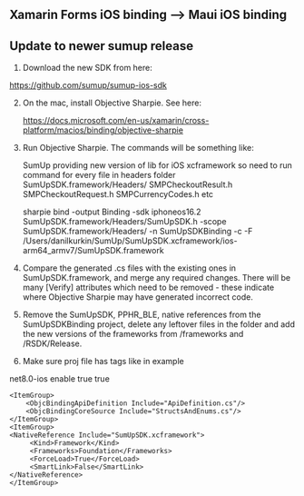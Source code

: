 ## Xamarin Forms iOS binding --> Maui iOS binding

## Update to newer sumup release  

1) Download the new SDK from here:

  https://github.com/sumup/sumup-ios-sdk

2) On the mac, install Objective Sharpie.  See here:

   https://docs.microsoft.com/en-us/xamarin/cross-platform/macios/binding/objective-sharpie

3) Run Objective Sharpie.  The commands will be something like:

      SumUp providing new version of lib for iOS xcframework
	  so need to run command for every file in headers folder 
	    SumUpSDK.framework/Headers/
		SMPCheckoutResult.h
		SMPCheckoutRequest.h
		SMPCurrencyCodes.h
		etc


     sharpie bind -output Binding  -sdk iphoneos16.2 SumUpSDK.framework/Headers/SumUpSDK.h -scope SumUpSDK.framework/Headers/ -n SumUpSDKBinding -c -F /Users/danilkurkin/SumUp/SumUpSDK.xcframework/ios-arm64_armv7/SumUpSDK.framework

  

4) Compare the generated .cs files with the existing ones in SumUpSDK.framework, and merge any required changes.  There will be
   many [Verify] attributes which need to be removed - these indicate where Objective Sharpie may have generated incorrect code.

5) Remove the SumUpSDK, PPHR_BLE, native references from the SumUpSDKBinding project, delete
   any leftover files in the folder and add the new versions of the frameworks from <path-to-sdk>/frameworks and
   <path-to-sdk>/RSDK/Release.

6) Make sure proj file has tags like in example

<Project Sdk="Microsoft.NET.Sdk">
      <PropertyGroup>
        <TargetFramework>net8.0-ios</TargetFramework>
        <Nullable>enable</Nullable>
        <ImplicitUsings>true</ImplicitUsings>
        <IsBindingProject>true</IsBindingProject>
    </PropertyGroup>

    <ItemGroup>
        <ObjcBindingApiDefinition Include="ApiDefinition.cs"/>
        <ObjcBindingCoreSource Include="StructsAndEnums.cs"/>
    </ItemGroup>
    <ItemGroup>
    <NativeReference Include="SumUpSDK.xcframework">
         <Kind>Framework</Kind>
         <Frameworks>Foundation</Frameworks>
         <ForceLoad>True</ForceLoad>
         <SmartLink>False</SmartLink>
	</NativeReference>
	</ItemGroup>
</Project> 

